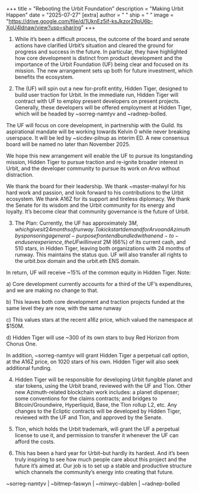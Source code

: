 +++
title = "Rebooting the Urbit Foundation"
description = "Making Urbit Happen"
date = "2025-07-27"
[extra] 
author = " " 
ship = " " 
image = "https://drive.google.com/file/d/1UknEz5if-ksJkzor29pU6b-XqU4ldnaw/view?usp=sharing"
+++

1. While it’s been a difficult process, the outcome of the board and senate actions have clarified Urbit’s situation and cleared the ground for progress and success in the future. In particular, they have highlighted how core development is distinct from product development and the importance of the Urbit Foundation (UF) being clear and focused on its mission. The new arrangement sets up both for future investment, which benefits the ecosystem.

2. The (UF) will spin out a new for-profit entity, Hidden Tiger, designed to build user traction for Urbit. In the immediate run, Hidden Tiger will contract with UF to employ present developers on present projects. Generally, these developers will be offered employment at Hidden Tiger, which will be headed by ~sorreg-namtyv and ~radnep-bolled.

The UF will focus on core development, in partnership with the Guild. Its aspirational mandate will be working towards Kelvin 0 while never breaking userspace. It will be led by ~sicdev-pilnup as interim ED. A new consensus board will be named no later than November 2025.

We hope this new arrangement will enable the UF to pursue its longstanding mission, Hidden Tiger to pursue traction and re-ignite broader interest in Urbit, and the developer community to pursue its work on Arvo without distraction.

We thank the board for their leadership. We thank ~master-malwyl for his hard work and passion, and look forward to his contributions to the Urbit ecosystem. We thank A16Z for its support and tireless diplomacy. We thank the Senate for its wisdom and the Urbit community for its energy and loyalty. It’s become clear that community governance is the future of Urbit.

3. The Plan: Currently, the UF has approximately $3M, which gives it 24 months of runway. To kickstart demand for Arvo and Azimuth by sponsoring a general-purpose front end bundled with an end-to-end user experience, the UF will invest ~$2M (66%) of its current cash, and 510 stars, in Hidden Tiger, leaving both organizations with 24 months of runway. This maintains the status quo.  UF will also transfer all rights to the urbit.box domain and the urbit.eth ENS domain.

In return, UF will receive ~15% of the common equity in Hidden Tiger. Note:

a) Core development currently accounts for a third of the UF’s expenditures, and we are making no change to that.

b) This leaves both core development and traction projects funded at the same level they are now, with the same runway 

c) This values stars at the recent a16z price, which valued the namespace at $150M.

d) Hidden Tiger will use ~300 of its own stars to buy Red Horizon from Chorus One.

In addition, ~sorreg-namtyv will grant Hidden Tiger a perpetual call option, at the A16Z price, on 1020 stars of his own. Hidden Tiger will also seek additional funding.

4. Hidden Tiger will be responsible for developing Urbit fungible planet and star tokens, using the Urbit brand, reviewed with the UF and Tlon. Other new Azimuth-related blockchain work includes: a planet dispenser; some conventions for the claims contracts; and bridges to Bitcoin/Groundwire, Hyperliquid, Base, the Tlon rollup L2, etc. Any changes to the Ecliptic contracts will be developed by Hidden Tiger, reviewed with the UF and Tlon, and approved by the Senate.

5. Tlon, which holds the Urbit trademark, will grant the UF a perpetual license to use it, and permission to transfer it whenever the UF can afford the costs.

6. This has been a hard year for Urbit–but hardly its hardest. And it’s been truly inspiring to see how much people care about this project and the future it’s aimed at. Our job is to set up a stable and productive structure which channels the community’s energy into creating that future. 

~sorreg-namtyv | ~bitmep-faswyn | ~minwyc-dablen | ~radnep-bolled
